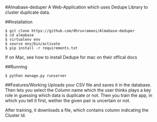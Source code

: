 #Almabase-deduper
A Web-Application which uses Dedupe Library to cluster duplicate data. 

##Installation
```
$ git clone https://github.com/dhruvramani/Almabase-deduper
$ cd almabase
$ virtualenv env
$ source env/bin/activate
$ pip install -r requirements.txt
```
If on Mac, see how to install Dedupe for mac on their offical docs

##Running
```
$ python manage.py runserver
```

##Features/Working
Uploads your CSV file and saves it in the database. Then lets you select the Column name which the user thinks plays a key role in guessing which data is duplicate or not. Then you train the app, in which you tell it first, wether the given pair is uncertain or not.

After training, it downloads a file, which contains column indicating the Cluster Id.
